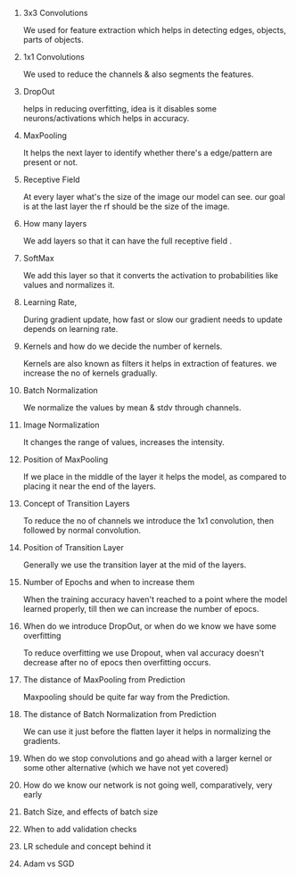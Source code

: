 1. 3x3 Convolutions

   We used for feature extraction which helps in detecting edges, objects, parts of objects.

2. 1x1 Convolutions

   We used to reduce the channels & also segments the features.

3. DropOut

   helps in reducing overfitting, idea is it disables some neurons/activations which helps in accuracy.

4. MaxPooling

   It helps the next layer to identify whether there's a edge/pattern are present or not.

5. Receptive Field

   At every layer what's the size of the image our model can see. our goal is at the last layer the rf should be the size of the image.

6. How many layers

   We add layers so that it can have the full receptive field .

7. SoftMax

   We add this layer so that it converts the activation to probabilities like values 	and normalizes it.

8. Learning Rate,

   During gradient update, how fast or slow our gradient needs to update depends on learning rate.

9. Kernels and how do we decide the number of kernels.

   Kernels are also known as filters it helps in extraction of features. we increase the no of kernels gradually.

10. Batch Normalization

    We normalize the values by mean & stdv through channels.

11. Image Normalization

    It changes the range of values, increases the intensity.

12. Position of MaxPooling

    If we place in the middle of the layer it helps the model, as compared to placing it near the end of the layers. 

13. Concept of Transition Layers

    To reduce the no of channels we introduce the 1x1 convolution, then followed by normal convolution.

14. Position of Transition Layer

    Generally we use the transition layer at the mid of the layers.

15. Number of Epochs and when to increase them

    When the training accuracy haven't reached to a point where the model learned properly, till then we can increase the number of epocs.

16. When do we introduce DropOut, or when do we know we have some overfitting

    To reduce overfitting we use Dropout, when val accuracy doesn't decrease after no of epocs then overfitting occurs.

17. The distance of MaxPooling from Prediction

    Maxpooling should be quite far way from the Prediction.

18. The distance of Batch Normalization from Prediction

    We can use it just before the flatten layer it helps in normalizing the gradients.

19. When do we stop convolutions and go ahead with a larger kernel or some other alternative (which we have not yet covered)

    

20. How do we know our network is not going well, comparatively, very early

21. Batch Size, and effects of batch size

22. When to add validation checks

23. LR schedule and concept behind it

24. Adam vs SGD